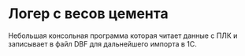 # Логер с весов цемента

Небольшая консольная программа которая читает данные с ПЛК и записывает в файл DBF для дальнейшего импорта в 1С.
